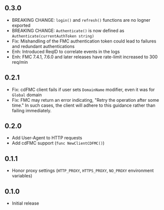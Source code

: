 ## 0.3.0

- BREAKING CHANGE: `login()` and `refresh()` functions are no logner exported
- BREAKING CHANGE: `Authenticate()` is now defined as `Authenticate(currentAuthToken string)`
- Fix: Mishandling of the FMC authentication token could lead to failures and redundant authentications
- Enh: Introduced ReqID to correlate events in the logs
- Enh: FMC 7.4.1, 7.6.0 and later releases have rate-limit increased to 300 req/min

## 0.2.1

- Fix: cdFMC client fails if user sets `DomainName` modifier, even it was for `Global` domain
- Fix: FMC may return an error indicating, "Retry the operation after some time." In such cases, the client will adhere to this guidance rather than failing immediately.

## 0.2.0

- Add User-Agent to HTTP requests
- Add cdFMC support (`func NewClientCDFMC()`)

## 0.1.1

- Honor proxy settings (`HTTP_PROXY`, `HTTPS_PROXY`, `NO_PROXY` environment variables)

## 0.1.0

- Initial release

